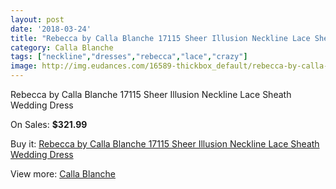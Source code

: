 ```yaml
---
layout: post
date: '2018-03-24'
title: "Rebecca by Calla Blanche 17115 Sheer Illusion Neckline Lace Sheath Wedding Dress"
category: Calla Blanche
tags: ["neckline","dresses","rebecca","lace","crazy"]
image: http://img.eudances.com/16589-thickbox_default/rebecca-by-calla-blanche-17115-sheer-illusion-neckline-lace-sheath-wedding-dress.jpg
---
```

Rebecca by Calla Blanche 17115 Sheer Illusion Neckline Lace Sheath Wedding Dress

On Sales: **$321.99**
<a href="https://www.eudances.com/en/calla-blanche/4877-rebecca-by-calla-blanche-17115-sheer-illusion-neckline-lace-sheath-wedding-dress.html"><amp-img layout="responsive" width="600" height="600" src="//img.eudances.com/16589-thickbox_default/rebecca-by-calla-blanche-17115-sheer-illusion-neckline-lace-sheath-wedding-dress.jpg" alt="Rebecca by Calla Blanche 17115 Sheer Illusion Neckline Lace Sheath Wedding Dress 0" /></a>
<a href="https://www.eudances.com/en/calla-blanche/4877-rebecca-by-calla-blanche-17115-sheer-illusion-neckline-lace-sheath-wedding-dress.html"><amp-img layout="responsive" width="600" height="600" src="//img.eudances.com/16591-thickbox_default/rebecca-by-calla-blanche-17115-sheer-illusion-neckline-lace-sheath-wedding-dress.jpg" alt="Rebecca by Calla Blanche 17115 Sheer Illusion Neckline Lace Sheath Wedding Dress 1" /></a>
<a href="https://www.eudances.com/en/calla-blanche/4877-rebecca-by-calla-blanche-17115-sheer-illusion-neckline-lace-sheath-wedding-dress.html"><amp-img layout="responsive" width="600" height="600" src="//img.eudances.com/16590-thickbox_default/rebecca-by-calla-blanche-17115-sheer-illusion-neckline-lace-sheath-wedding-dress.jpg" alt="Rebecca by Calla Blanche 17115 Sheer Illusion Neckline Lace Sheath Wedding Dress 2" /></a>

Buy it: [Rebecca by Calla Blanche 17115 Sheer Illusion Neckline Lace Sheath Wedding Dress](https://www.eudances.com/en/calla-blanche/4877-rebecca-by-calla-blanche-17115-sheer-illusion-neckline-lace-sheath-wedding-dress.html "Rebecca by Calla Blanche 17115 Sheer Illusion Neckline Lace Sheath Wedding Dress")

View more: [Calla Blanche](https://www.eudances.com/en/91-calla-blanche "Calla Blanche")